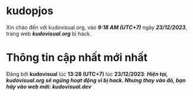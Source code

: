 # kudopjos
Xin chào đến với kudovisual.org, vào **_9:18 AM (UTC+7)_** ngày **_23/12/2023_**, trang web **_kudovisual.org_** bị hack.
# Thông tin cập nhất mới nhất
Đăng bởi **kudovisual** lúc **13:28 (UTC+7)** lúc **23/12/2023**:
**_Hiện tại, kudovisual.org sẽ ngừng hoạt động vì bị hack. Nhưng thay vào đó, bạn hãy vào web mới:_**
**_kudovisual.dev_**
